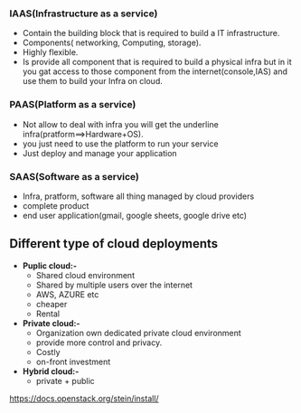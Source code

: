 ### IAAS(Infrastructure as a service)
- Contain the building block that is required to build a IT infrastructure.
- Components( networking, Computing, storage).
- Highly flexible.
- Is provide all component that is required to build a physical infra but in it you gat access to those component from the internet(console,IAS) and use them to build your Infra on cloud.

### PAAS(Platform as a service)
- Not allow to deal with infra you will get the underline infra(pratform==>Hardware+OS).
- you just need to use the platform to run your service
- Just deploy and manage your application

### SAAS(Software as a service)
- Infra, pratform, software all thing managed by cloud providers
- complete product
- end user application(gmail, google sheets, google drive etc)



## Different type of cloud deployments
- **Puplic cloud:-**
    - Shared cloud environment
    - Shared by multiple users over the internet
    - AWS, AZURE etc
    - cheaper
    - Rental
- **Private cloud:-**
    - Organization own dedicated private cloud environment
    - provide more control and privacy.
    - Costly
    - on-front investment
- **Hybrid cloud:-**
    - private + public
    

https://docs.openstack.org/stein/install/
